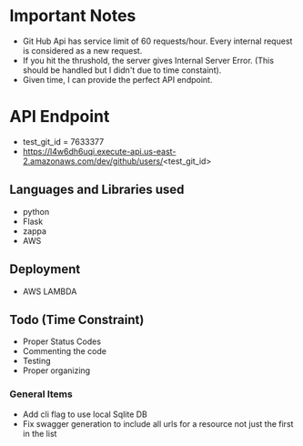 # Important Notes

- Git Hub Api has service limit of 60 requests/hour. Every internal request is considered as a new request.
- If you hit the thrushold, the server gives Internal Server Error. (This should be handled but I didn't due to time constaint).
- Given time, I can provide the perfect API endpoint. 

#  API Endpoint

 - test_git_id = 7633377
 - https://l4w6dh6uqi.execute-api.us-east-2.amazonaws.com/dev/github/users/<test_git_id>
 
## Languages and Libraries used
- python
- Flask 
- zappa
- AWS 

## Deployment
- AWS LAMBDA


## Todo (Time Constraint)
- Proper Status Codes 
- Commenting the code
- Testing 
- Proper organizing 


### General Items
- Add cli flag to use local Sqlite DB
- Fix swagger generation to include all urls for a resource not just the first in the list
